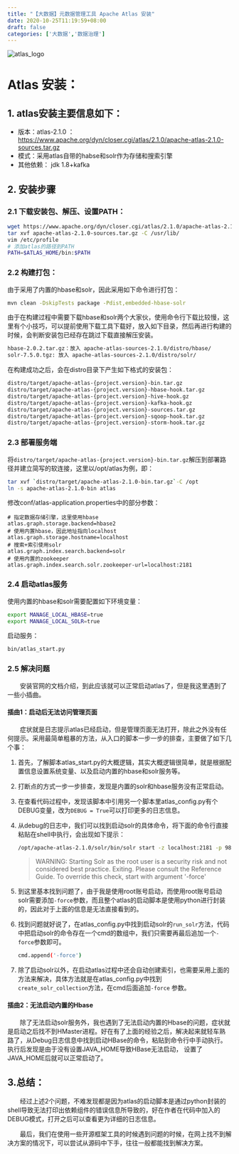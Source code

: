 ```yaml
---
title: "【大数据】元数据管理工具 Apache Atlas 安装"
date: 2020-10-25T11:19:59+08:00
draft: false
categories: ['大数据','数据治理']
---
```


![atlas_logo](/img/2020/atlas_install/atlas_logo.svg)

# Atlas 安装：

## 1. atlas安装主要信息如下：

- 版本：atlas-2.1.0 ： https://www.apache.org/dyn/closer.cgi/atlas/2.1.0/apache-atlas-2.1.0-sources.tar.gz
- 模式：采用atlas自带的habse和solr作为存储和搜索引擎
- 其他依赖： jdk 1.8+kafka

## 2. 安装步骤

### 2.1 下载安装包、解压、设置PATH：

```bash
wget https://www.apache.org/dyn/closer.cgi/atlas/2.1.0/apache-atlas-2.1.0-sources.tar.gz
tar xvf apache-atlas-2.1.0-sources.tar.gz -C /usr/lib/
vim /etc/profile
# 添加atlas的路径到PATH
PATH=$ATLAS_HOME/bin:$PATH
```

### 2.2 构建打包：

由于采用了内置的hbase和solr，因此采用如下命令进行打包：

```bash
mvn clean -DskipTests package -Pdist,embedded-hbase-solr
```

由于在构建过程中需要下载hbase和solr两个大家伙，使用命令行下载比较慢，这里有个小技巧，可以提前使用下载工具下载好，放入如下目录，然后再进行构建的时候，会判断安装包已经存在跳过下载直接解压安装。

```bash
hbase-2.0.2.tar.gz：放入 apache-atlas-sources-2.1.0/distro/hbase/
solr-7.5.0.tgz: 放入 apache-atlas-sources-2.1.0/distro/solr/
```

在构建成功之后，会在distro目录下产生如下格式的安装包：

```bash
distro/target/apache-atlas-{project.version}-bin.tar.gz
distro/target/apache-atlas-{project.version}-hbase-hook.tar.gz
distro/target/apache-atlas-{project.version}-hive-hook.gz
distro/target/apache-atlas-{project.version}-kafka-hook.gz
distro/target/apache-atlas-{project.version}-sources.tar.gz
distro/target/apache-atlas-{project.version}-sqoop-hook.tar.gz
distro/target/apache-atlas-{project.version}-storm-hook.tar.gz
```

### 2.3 部署服务端

将`distro/target/apache-atlas-{project.version}-bin.tar.gz`解压到部署路径并建立简写的软连接，这里以/opt/atlas为例，即：

```bash
tar xvf `distro/target/apache-atlas-2.1.0-bin.tar.gz`-C /opt
ln -s apache-atlas-2.1.0-bin atlas
```

修改conf/atlas-application.properties中的部分参数：

```properties
# 指定数据存储引擎，这里使用hbase
atlas.graph.storage.backend=hbase2 
# 使用内置hbase，因此地址指向localhost
atlas.graph.storage.hostname=localhost
# 搜索+索引使用solr
atlas.graph.index.search.backend=solr
# 使用内置的zookeeper
atlas.graph.index.search.solr.zookeeper-url=localhost:2181
```



### 2.4 启动atlas服务

使用内置的hbase和solr需要配置如下环境变量：

```bash
export MANAGE_LOCAL_HBASE=true
export MANAGE_LOCAL_SOLR=true
```

启动服务：

```bash
bin/atlas_start.py
```

### 2.5 解决问题

　　安装官网的文档介绍，到此应该就可以正常启动atlas了，但是我这里遇到了一些小插曲。

#### 插曲1：启动后无法访问管理页面

　　症状就是日志提示atlas已经启动，但是管理页面无法打开，除此之外没有任何提示。采用最简单粗暴的方法，从入口的脚本一步一步的排查，主要做了如下几个事：

1. 首先，了解脚本atlas_start.py的大概逻辑，其实大概逻辑很简单，就是根据配置信息设置系统变量、以及启动内置的hbase和solr服务等。

2. 打断点的方式一步一步排查，发现是内置的solr和hbase服务没有正常启动。

3. 在查看代码过程中，发现该脚本中引用另一个脚本里atlas_config.py有个DEBUG变量，改为`DEBUG = True`可以打印更多的日志信息。

4. 从debug的日志中，我们可以找到启动solr的具体命令，将下面的命令行直接粘贴在shell中执行，会出现如下提示：

   ```bash
   /opt/apache-atlas-2.1.0/solr/bin/solr start -z localhost:2181 -p 9838
   ```

   > WARNING: Starting Solr as the root user is a security risk and not considered best practice. Exiting.
   >          Please consult the Reference Guide. To override this check, start with argument '-force'

5. 到这里基本找到问题了，由于我是使用root账号启动，而使用root账号启动solr需要添加`-force`参数，而且整个atlas的启动脚本是使用python进行封装的，因此对于上面的信息是无法直接看到的。

6. 找到问题就好说了，在atlas_config.py中找到启动solr的`run_solr`方法，代码中把启动solr的命令存在一个cmd的数组中，我们只需要再最后追加一个`-force`参数即可。

   ```bash
   cmd.append('-force')
   ```

7. 除了启动solr以外，在启动atlas过程中还会自动创建索引，也需要采用上面的方法来解决，具体方法就是在atlas_config.py中找到`create_solr_collection`方法，在cmd后面追加`-force` 参数。

#### 插曲2：无法启动内置的Hbase

　　除了无法启动solr服务外，我也遇到了无法启动内置的Hbase的问题，症状就是启动之后找不到HMaster进程。好在有了上面的经验之后，解决起来就轻车熟路了，从Debug日志信息中找到启动HBase的命令，粘贴到命令行中手动执行。执行后发现是由于没有设置JAVA_HOME导致HBase无法启动， 设置了JAVA_HOME后就可以正常启动了。

## 3.总结：

　　经过上述2个问题，不难发现都是因为atlas的启动脚本是通过python封装的shell导致无法打印出依赖组件的错误信息所导致的，好在作者在代码中加入的DEBUG模式，打开之后可以查看更为详细的日志信息。

　　最后，我们在使用一些开源框架工具的时候遇到问题的时候，在网上找不到解决方案的情况下，可以尝试从源码中下手，往往一般都能找到解决方案。